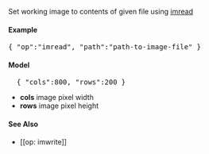 Set working image to contents of given file using [imread](http://docs.opencv.org/doc/user_guide/ug_mat.html#input-output) 

#### Example
<pre>
{ "op":"imread", "path":"path-to-image-file" }
</pre>

#### Model
<pre>
  { "cols":800, "rows":200 }
</pre>

* **cols** image pixel width
* **rows** image pixel height

#### See Also
* [[op: imwrite]]